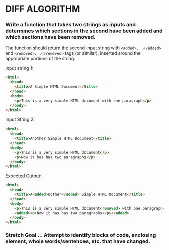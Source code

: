 # DIFF ALGORITHM

### Write a function that takes two strings as inputs and determines which sections in the second have been added and which sections have been removed.

The function should return the second input string with  `<added>...</added>` and  `<removed>...</removed>` tags (or similar), inserted around the appropriate portions of the string.

Input string 1:

```html
<html>
  <head>
    <title>A Simple HTML Document</title>
  </head>
  <body>
    <p>This is a very simple HTML document with one paragraph</p>
  </body>
</html>
```

Input String 2:

```html
<html>
  <head>
    <title>Another Simple HTML Document</title>
  </head>
  <body>
    <p>This is a very simple HTML document</p>
    <p>Now it has has two paragraphs</p>
  </body>
</html>
```

Expected Output:

```html
<html>
  <head>
    <title>A<added>nother</added> Simple HTML Document</title>
  </head>
  <body>
    <p>This is a very simple HTML document<removed> with one paragraph</removed></p>
    <added><p>Now it has has two paragraphs</p></added>
  </body>
</html>
```


### Stretch Goal ... Attempt to identify blocks of code, enclosing element, whole words/sentences, etc. that have changed.
